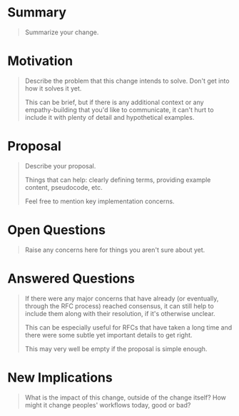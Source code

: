 # Summary

> Summarize your change.


# Motivation

> Describe the problem that this change intends to solve. Don't get into how it
> solves it yet.
>
> This can be brief, but if there is any additional context or any
> empathy-building that you'd like to communicate, it can't hurt to include it
> with plenty of detail and hypothetical examples.


# Proposal

> Describe your proposal.
>
> Things that can help: clearly defining terms, providing example content,
> pseudocode, etc.
>
> Feel free to mention key implementation concerns.


# Open Questions

> Raise any concerns here for things you aren't sure about yet.


# Answered Questions

> If there were any major concerns that have already (or eventually, through
> the RFC process) reached consensus, it can still help to include them along
> with their resolution, if it's otherwise unclear.
>
> This can be especially useful for RFCs that have taken a long time and there
> were some subtle yet important details to get right.
>
> This may very well be empty if the proposal is simple enough.


# New Implications

> What is the impact of this change, outside of the change itself? How might it
> change peoples' workflows today, good or bad?
